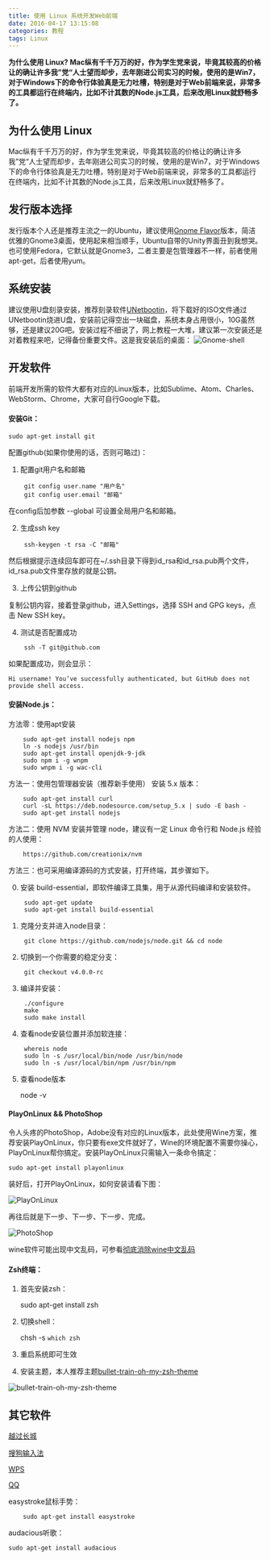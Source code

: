 ```yaml
---
title: 使用 Linux 系统开发Web前端
date: 2016-04-17 13:15:08
categories: 教程
tags: Linux
---
```


**为什么使用 Linux? Mac纵有千千万万的好，作为学生党来说，毕竟其较高的价格让的确让许多我”党“人士望而却步，去年刚进公司实习的时候，使用的是Win7，对于Windows下的命令行体验真是无力吐槽，特别是对于Web前端来说，非常多的工具都运行在终端内，比如不计其数的Node.js工具，后来改用Linux就舒畅多了。**

<!-- more -->

## 为什么使用 Linux

Mac纵有千千万万的好，作为学生党来说，毕竟其较高的价格让的确让许多我”党“人士望而却步，去年刚进公司实习的时候，使用的是Win7，对于Windows下的命令行体验真是无力吐槽，特别是对于Web前端来说，非常多的工具都运行在终端内，比如不计其数的Node.js工具，后来改用Linux就舒畅多了。

## 发行版本选择

发行版本个人还是推荐主流之一的Ubuntu，建议使用[Gnome Flavor](https://ubuntugnome.org/)版本，简洁优雅的Gnome3桌面，使用起来相当顺手，Ubuntu自带的Unity界面丑到我想哭。也可使用Fedora，它默认就是Gnome3，二者主要是包管理器不一样，前者使用apt-get，后者使用yum。

## 系统安装

建议使用U盘刻录安装，推荐刻录软件[UNetbootin](https://unetbootin.github.io/)，将下载好的ISO文件通过UNetbootin烧进U盘，安装前记得空出一块磁盘，系统本身占用很小，10G虽然够，还是建议20G吧。安装过程不细说了，网上教程一大堆，建议第一次安装还是对着教程来吧，记得备份重要文件。这是我安装后的桌面：
![Gnome-shell](/post-img/gnome-shell.png)

## 开发软件
前端开发所需的软件大都有对应的Linux版本，比如Sublime、Atom、Charles、WebStorm、Chrome，大家可自行Google下载。

#### 安装Git：

    sudo apt-get install git

配置github(如果你使用的话，否则可略过)：

1. 配置git用户名和邮箱

        git config user.name "用户名"
        git config user.email "邮箱"

在config后加参数 --global 可设置全局用户名和邮箱。

2. 生成ssh key

        ssh-keygen -t rsa -C "邮箱"

然后根据提示连续回车即可在~/.ssh目录下得到id_rsa和id_rsa.pub两个文件，id_rsa.pub文件里存放的就是公钥。

3. 上传公钥到github

复制公钥内容，接着登录github，进入Settings，选择 SSH and GPG keys，点击 New SSH key。

4. 测试是否配置成功

        ssh -T git@github.com

如果配置成功，则会显示：

    Hi username! You’ve successfully authenticated, but GitHub does not provide shell access.

#### 安装Node.js：

方法零：使用apt安装

        sudo apt-get install nodejs npm
        ln -s nodejs /usr/bin
        sudo apt-get install openjdk-9-jdk
        sudo npm i -g wnpm
        sudo wnpm i -g wac-cli

方法一：使用包管理器安装（推荐新手使用）
安装 5.x 版本：

        sudo apt-get install curl
        curl -sL https://deb.nodesource.com/setup_5.x | sudo -E bash -
        sudo apt-get install nodejs

方法二：使用 NVM 安装并管理 node，建议有一定 Linux 命令行和 Node.js 经验的人使用：

        https://github.com/creationix/nvm

方法三：也可采用编译源码的方式安装，打开终端，其步骤如下。

0. 安装 build-essential，即软件编译工具集，用于从源代码编译和安装软件。

        sudo apt-get update
        sudo apt-get install build-essential

1. 克隆分支并进入node目录：

        git clone https://github.com/nodejs/node.git && cd node

2. 切换到一个你需要的稳定分支：

        git checkout v4.0.0-rc  

3. 编译并安装：

        ./configure
        make
        sudo make install

4. 查看node安装位置并添加软连接：

        whereis node
        sudo ln -s /usr/local/bin/node /usr/bin/node
        sudo ln -s /usr/local/bin/npm /usr/bin/npm

5. 查看node版本

    node -v

#### PlayOnLinux && PhotoShop
令人头疼的PhotoShop，Adobe没有对应的Linux版本，此处使用Wine方案，推荐安装PlayOnLinux，你只要有exe文件就好了，Wine的环境配置不需要你操心，PlayOnLinux帮你搞定。安装PlayOnLinux只需输入一条命令搞定：

    sudo apt-get install playonlinux

装好后，打开PlayOnLinux，如何安装请看下图：

![PlayOnLinux](/post-img/playonlinux.png)

再往后就是下一步、下一步、下一步、完成。

![PhotoShop](/post-img/photoshop.png)

wine软件可能出现中文乱码，可参看[彻底消除wine中文乱码](http://www.wuwenhui.cn/2692.html)

#### Zsh终端：

1. 首先安装zsh：

    sudo apt-get install zsh

2. 切换shell：

    chsh -s `which zsh`

3. 重启系统即可生效

4. 安装主题，本人推荐主题[bullet-train-oh-my-zsh-theme](https://github.com/caiogondim/bullet-train-oh-my-zsh-theme)

![bullet-train-oh-my-zsh-theme](/post-img/zsh.png)

## 其它软件

[越过长城](https://github.com/XX-net/XX-Net)

[搜狗输入法](http://pinyin.sogou.com/linux/?r=pinyin)

[WPS](http://linux.wps.cn/)

[QQ](http://www.longene.org/forum/viewtopic.php?f=6&t=30516)

easystroke鼠标手势：

        sudo apt-get install easystroke

audacious听歌：

    sudo apt-get install audacious
